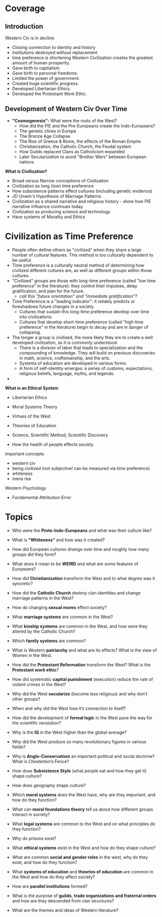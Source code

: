 # Coverage

## Introduction
Western Civ is in decline
- Closing connection to identity and history
- institutions destroyed without replacement
- time preference is shortening
Western Civilization creates the greatest amount of human prosperity.
- Gave birth to capitalism.
- Gave birth to personal freedoms.
- Limited the power of government.
- Created huge scientific progress.
- Developed Libertarian Ethics.
- Developed the Protestant Work Ethic.

## Development of Western Civ Over Time
- **"Cosmogenesis":** What were the roots of the West?
    - How did the PIE and the Pre-Europeans create the Indo-Europeans?
    - The genetic clines in Europe
    - The Bronze Age Collapse
    - The Rise of Greece & Rome, the effects of the Roman Empire
    - Christianization, the Catholic Church, the Feudal system
    - How Guilds replaced Clans as Catholicism expanded
    - Later Secularization to avoid "Brother Wars" between European nations
 
**What is Civilization?**
 - Broad versus Narrow conceptions of Civilization
- Civilization as long (low) time preference
- How subsistence patterns effect cultures (including genetic evidence)
- JD Unwin's Hypothesis of Marriage Patterns
- Civilization as a shared narrative and religious history - show how PIE narrative influence continues today.
- Civilization as producing science and technology
- Have systems of Morality and Ethics
# Civilization as Time Preference
- People often define others as "civilized" when they share a large number of cultural features. This method is too culturally dependent to be useful.
- Time preference is a culturally neutral method of determining how civilized different cultures are, as well as different groups within those cultures.
- "Civilized" groups are those with long-time preference (called "low time preference" in the literature): they control their impulses, delay gratification, and plan for the future.
	- *call this "future orientation" and "immediate gratification"?*
- Time Preference is a "leading indicator": it reliably predicts or foreshadows future changes in a society.
	- Cultures that sustain this long-time preference develop over time into civilizations.
	- Cultures that develop short-time preference (called "high time preference" in the literature) begin to decay and are in danger of collapsing.
- The longer a group is civilized, the more likely they are to create a well developed civilization, as it is commonly understood.
	- There is a division of labor that leads to specialization and the compounding of knowledge. They will build on previous discoveries in math, science, craftsmanship, and the arts.
	- Systems of education are developed in various forms. 
	- A form of self-identity emerges: a series of customs, expectations, religious beliefs, language, myths, and legends. 
- 
**What is an Ethical System**
 - Libertarian Ethics 
 - Moral Systems Theory
 - Virtues of the West


- Theories of Education
- Science, Scientific Method, Scientific Discovery
- How the health of people effects society. 

Important concepts
- western civ
- being civilized (not subjective! can be measured via time preference)
- whiteness
- mens rea

Western Psychology
- Fundamental Attribution Error

# Topics

- Who were the **Proto-Indo-Europeans** and what was their culture like?
    
- What is **“Whiteness”** and how was it created?
    
- How did European cultures diverge over time and roughly how many groups did they form?
    
- What does it mean to be **WEIRD** and what are some features of Europeans?
    
- How did **Christianization** transform the West and to what degree was it syncretic?
    
- How did the **Catholic Church** destroy clan identities and change marriage patterns in the West?
    
- How do changing **sexual mores** effect society?
    
- What **marriage systems** are common in the West?
    
- What **kinship systems** are common in the West, and how were they altered by the Catholic Church?
    
- Which **family systems** are common?
    
- What is Western **patriarchy** and what are its effects? What is the view of Women in the West.
    
- How did the **Protestant Reformation** transform the West? What is the **Protestant work ethic**?
    
- How did systematic **capital punishment** (execution) reduce the rate of violent crimes in the West?
    
- Why did the West **secularize** (become less religious) and why don’t other groups?
    
- When and why did the West lose it’s connection to itself?
    
- How did the development of **formal logic** in the West pave the way for the scientific revolution?
    
- Why is the **IQ** in the West higher than the global average?
    
- Why did the West produce so many revolutionary figures in various fields?
    
- Why is **Anglo-Conservatism** an important political and social doctrine? What is Chesterton’s Fence?
    
- How does **Subsistence Style** (what people eat and how they get it) shape culture?
    
- How does geography shape culture?
    
- Which **moral systems** does the West have, why are they important, and how do they function?
    
- What can **moral foundations theory** tell us about how different groups interact in society?
    
- What **legal systems** are common to the West and on what principles do they function?
    
- Why do prisons exist?
    
- What **ethical systems** exist in the West and how do they shape culture?
    
- What are common **social and gender roles** in the west, why do they exist, and how do they function?
    
- What **systems of education** and **theories of education** are common in the West and how do they affect society?
    
- How are **parallel institutions** formed?
    
- What is the purpose of **guilds**, **trade organizations and fraternal orders** and how are they descended from clan structures?
    
- What are the themes and ideas of Western literature?
